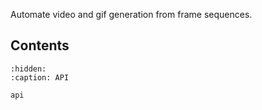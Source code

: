 <!-- ```{eval-rst}
:og:description: Framecat Documentation
:og:image: https://assets.nerf.studio/opg.png
```

<br/>

```{image} images/logo_light.png
:width: 400
:align: center
:alt: framecat
:class: only-light
```

```{image} images/logo_dark.png
:width: 400
:align: center
:alt: framecat
:class: only-dark
```

<br/>

<br/> -->

Automate video and gif generation from frame sequences.

## Contents

```{toctree}
:hidden:
:caption: API

api
```
